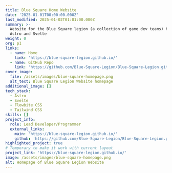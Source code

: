 ```yaml
---
title: Blue Square Home Website
date: '2025-01-01T00:00:00.000Z'
last_modified: 2025-01-02T01:01:00.000Z
summary: >-
  Website for the Blue Square legion (a collection of game dev teams) built with
  Astro and Svelte
weight: 0
org: p1
links:
  - name: Home
    link: 'https://blue-square-legion.github.io/'
  - name: GitHub Repo
    link: 'https://github.com/Blue-Square-Legion/Blue-Square-Legion.github.io'
cover_image:
  file: /assets/images/blue-square-homepage.png
  alt_text: Blue Square Legion Website homepage
additional_image: []
tech_stack:
  - Astro
  - Svelte
  - Flowbite CSS
  - Tailwind CSS
skills: []
project_info:
  role: Lead Developer/Programmer
  external_links:
    main: 'https://blue-square-legion.github.io/'
    github: 'https://github.com/Blue-Square-Legion/Blue-Square-Legion.github.io'
highlighted_project: true
# Temporary to make it work with current layout
project_link: 'https://blue-square-legion.github.io/'
image: /assets/images/blue-square-homepage.png
alt: Homepage of Blue Square Legion Website
---
```


## 
